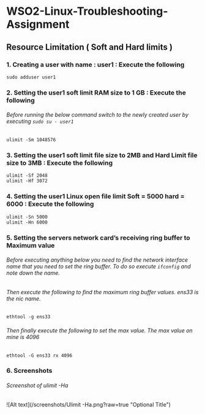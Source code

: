 # WSO2-Linux-Troubleshooting-Assignment

## Resource Limitation ( Soft and Hard limits )

### 1. Creating a user with name : user1 : Execute the following

```
sudo adduser user1
```

### 2. Setting the user1 soft limit RAM size to 1 GB : Execute the following
###### Before running the below command switch to the newly created user by executing ```sudo su - user1```

```
ulimit -Sm 1048576
```

### 3. Setting the user1 soft limit file size to 2MB and Hard Limit file size to 3MB : Execute the following

```
ulimit -Sf 2048          
ulimit -Hf 3072  
```

### 4. Setting the user1 Linux open file limit Soft = 5000 hard = 6000 : Execute the following

```
ulimit -Sn 5000 
ulimit -Hn 6000
```

### 5. Setting the servers network card’s receiving ring buffer to Maximum value

###### Before executing anything below you need to find the network interface name that you need to set the ring buffer. To do so execute ```ifconfig``` and note down the name.

###### Then execute the following to find the maximum ring buffer values. ens33 is the nic name.

```
ethtool -g ens33
```

###### Then finally execute the following to set the max value. The max value on mine is 4096

```
ethtool -G ens33 rx 4096 
```

### 6. Screenshots

###### Screenshot of ulimit -Ha

![Alt text](/screenshots/Ulimit -Ha.png?raw=true "Optional Title")

